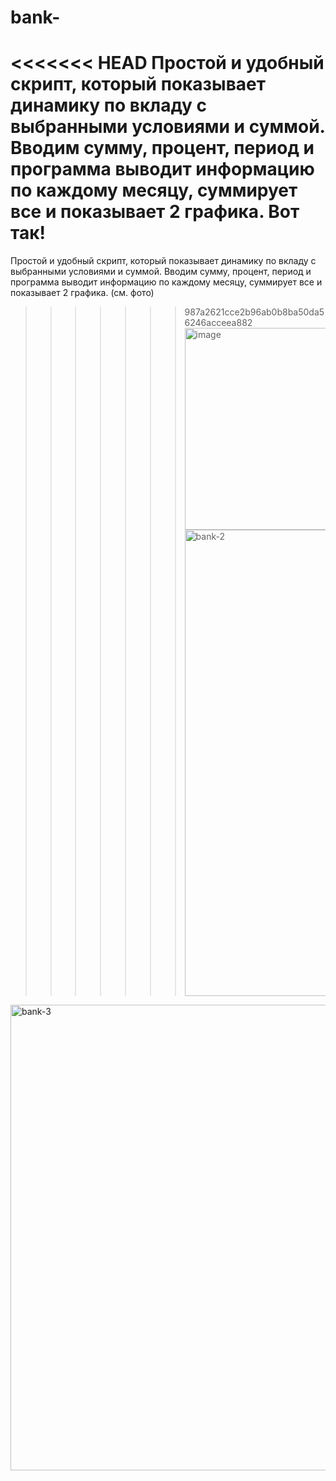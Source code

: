 # bank-
<<<<<<< HEAD
Простой и удобный скрипт, который показывает динамику по вкладу с выбранными условиями и суммой. Вводим сумму, процент, период и программа выводит информацию по каждому месяцу, суммирует все и показывает 2 графика. Вот так!
=======
Простой и удобный скрипт, который показывает динамику по вкладу с выбранными условиями и суммой. Вводим сумму, процент, период и программа выводит информацию по каждому месяцу, суммирует все и показывает 2 графика. (см. фото)
>>>>>>> 987a2621cce2b96ab0b8ba50da56246acceea882
<img width="323" alt="image" src="https://github.com/Gadzhi1/bank-/assets/70072508/9746de0a-d70b-4bd9-8aa5-0d8ce5322bd0"><img width="746" alt="bank-2" src="https://github.com/Gadzhi1/bank-/assets/70072508/5570e453-d9b3-4ce7-bd48-1b9394ce107a">
<img width="745" alt="bank-3" src="https://github.com/Gadzhi1/bank-/assets/70072508/779123a6-8569-4143-8019-f19fe2725491">
